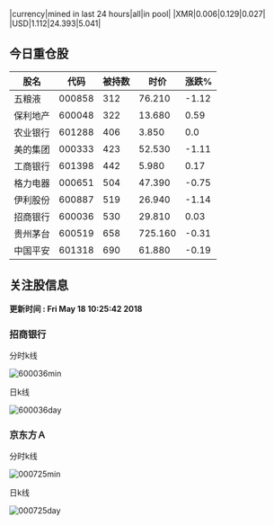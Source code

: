 |currency|mined in last 24 hours|all|in pool|
|XMR|0.006|0.129|0.027|
|USD|1.112|24.393|5.041|

## 今日重仓股 

|股名|代码|被持数|时价|涨跌%|
|---|---|---|---|---|
|五粮液|000858|312|76.210|-1.12|
|保利地产|600048|322|13.680|0.59|
|农业银行|601288|406|3.850|0.0|
|美的集团|000333|423|52.530|-1.11|
|工商银行|601398|442|5.980|0.17|
|格力电器|000651|504|47.390|-0.75|
|伊利股份|600887|519|26.940|-1.14|
|招商银行|600036|530|29.810|0.03|
|贵州茅台|600519|658|725.160|-0.31|
|中国平安|601318|690|61.880|-0.19|

## 关注股信息
**更新时间 : Fri May 18 10:25:42 2018**
### 招商银行 
分时k线

![600036min](http://image.sinajs.cn/newchart/min/n/sh600036.gif)

日k线

![600036day](http://image.sinajs.cn/newchart/daily/n/sh600036.gif)

### 京东方Ａ 
分时k线

![000725min](http://image.sinajs.cn/newchart/min/n/sz000725.gif)

日k线

![000725day](http://image.sinajs.cn/newchart/daily/n/sz000725.gif)

